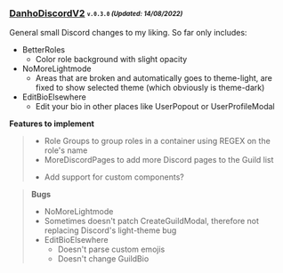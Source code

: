 ### [DanhoDiscordV2](/dist/bd/DanhoDiscordV2.plugin.js) <sub><sup>`v.0.3.0` *(Updated: 14/08/2022)*</sup></sub>
General small Discord changes to my liking. So far only includes:
* BetterRoles
  - Color role background with slight opacity
* NoMoreLightmode
  - Areas that are broken and automatically goes to theme-light, are fixed to show selected theme (which obviously is theme-dark)
* EditBioElsewhere
  - Edit your bio in other places like UserPopout or UserProfileModal

**Features to implement**
> * Role Groups to group roles in a container using REGEX on the role's name
> * MoreDiscordPages to add more Discord pages to the Guild list
> - Add support for custom components?

> **Bugs**
>  * NoMoreLightmode
>   * Sometimes doesn't patch CreateGuildModal, therefore not replacing Discord's light-theme bug
> * EditBioElsewhere
>   * Doesn't parse custom emojis
>   * Doesn't change GuildBio